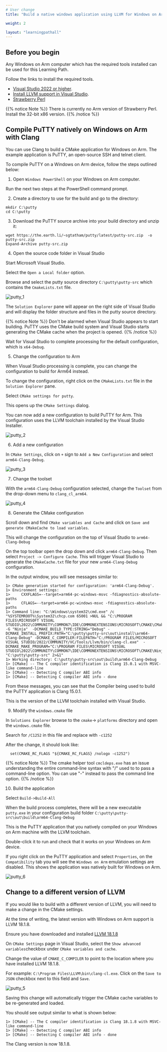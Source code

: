 ```yaml
---
# User change
title: "Build a native windows application using LLVM for Windows on Arm"

weight: 2

layout: "learningpathall"
---
```


## Before you begin

Any Windows on Arm computer which has the required tools installed can be used for this Learning Path.

Follow the links to install the required tools. 

* [Visual Studio 2022 or higher](/install-guides/vs-woa). 
* [Install LLVM support in Visual Studio](/install-guides/vs-woa/#install-llvm-support-in-visual-studio).
* [Strawberry Perl](https://strawberryperl.com/) 

{{% notice Note %}}
There is currently no Arm version of Strawberry Perl. Install the 32-bit x86 version.
{{% /notice %}}

## Compile PuTTY natively on Windows on Arm with Clang

You can use Clang to build a CMake application for Windows on Arm. The example application is PuTTY, an open-source SSH and telnet client.

To compile PuTTY on a Windows on Arm device, follow the steps outlined below:

1. Open `Windows PowerShell` on your Windows on Arm computer.

Run the next two steps at the PowerShell command prompt. 

2. Create a directory to use for the build and go to the directory:

```console
mkdir C:\putty
cd C:\putty
```

3. Download the PuTTY source archive into your build directory and unzip it:

```console
wget https://the.earth.li/~sgtatham/putty/latest/putty-src.zip  -o putty-src.zip
Expand-Archive putty-src.zip
```

4. Open the source code folder in Visual Studio

Start Microsoft Visual Studio. 

Select the `Open a Local folder` option. 

Browse and select the putty source directory `C:\putty\putty-src` which contains the `CmakeLists.txt` file.

![putty_1](putty_1.png) 

The `Solution Explorer` pane will appear on the right side of Visual Studio and will display the folder structure and files in the putty source directory.

{{% notice Note %}}
Don't be alarmed when Visual Studio appears to start building. 
PuTTY uses the CMake build system and Visual Studio starts generating the CMake cache when the project is opened. 
{{% /notice %}}

Wait for Visual Studio to complete processing for the default configuration, which is `x64-Debug`. 

5. Change the configuration to Arm

When Visual Studio processing is complete, you can change the configuration to build for Arm64 instead.

To change the configuration, right click on the `CMakeLists.txt` file in the `Solution Explorer` pane. 

Select `CMake settings for putty`. 

This opens up the `CMake Settings` dialog. 

You can now add a new configuration to build PuTTY for Arm. This configuration uses the LLVM toolchain installed by the Visual Studio Installer. 

![putty_2](putty_2.png)

6. Add a new configuration

In `CMake Settings`, click on `+` sign to `Add a New Configuration` and select `arm64-Clang-Debug`. 

![putty_3](putty_3.png)

7. Change the toolset

With the `arm64-Clang-Debug` configuration selected, change the `Toolset` from the drop-down menu to `clang_cl_arm64`. 

![putty_4](putty_4.png)

8. Generate the CMake configuration

Scroll down and find `CMake variables and Cache` and click on `Save and generate CMakeCache to load variables`. 

This will change the configuration on the top of Visual Studio to `arm64-Clang-Debug`

On the top toolbar open the drop down and click `arm64-Clang-Debug`. Then select `Project -> Configure Cache`. This will trigger Visual Studio to generate the `CMakeCache.txt` file for your new `arm64-Clang-Debug` configuration.

In the output window, you will see messages similar to:

```output
1> CMake generation started for configuration: 'arm64-Clang-Debug'.
1> Environment settings:
1>     CXXFLAGS=--target=arm64-pc-windows-msvc -fdiagnostics-absolute-paths
1>     CFLAGS=--target=arm64-pc-windows-msvc -fdiagnostics-absolute-paths
1> Command line: "C:\Windows\system32\cmd.exe" /c "%SYSTEMROOT%\System32\chcp.com 65001 >NUL && "C:\PROGRAM FILES\MICROSOFT VISUAL STUDIO\2022\COMMUNITY\COMMON7\IDE\COMMONEXTENSIONS\MICROSOFT\CMAKE\CMake\bin\cmake.exe"  -G "Ninja"  -DCMAKE_BUILD_TYPE:STRING="Debug" -DCMAKE_INSTALL_PREFIX:PATH="C:\putty\putty-src\out\install\arm64-Clang-Debug" -DCMAKE_C_COMPILER:FILEPATH="C:/PROGRAM FILES/MICROSOFT VISUAL STUDIO/2022/COMMUNITY/VC/Tools/Llvm/bin/clang-cl.exe"  -DCMAKE_MAKE_PROGRAM="C:\PROGRAM FILES\MICROSOFT VISUAL STUDIO\2022\COMMUNITY\COMMON7\IDE\COMMONEXTENSIONS\MICROSOFT\CMAKE\Ninja\ninja.exe" "C:\putty\putty-src" 2>&1"
1> Working directory: C:\putty\putty-src\out\build\arm64-Clang-Debug
1> [CMake] -- The C compiler identification is Clang 15.0.1 with MSVC-like command-line
1> [CMake] -- Detecting C compiler ABI info
1> [CMake] -- Detecting C compiler ABI info - done
```
From these messages, you can see that the Compiler being used to build the PuTTY application is Clang 15.0.1. 

This is the version of the LLVM toolchain installed with Visual Studio.

9. Modify the `windows.cmake` file

In `Solutions Explorer` browse to the `cmake`-> `platforms` directory and open the `windows.cmake` file. 

Search for `/C1252` in this file and replace with `-c1252`

After the change, it should look like:

```output
  set(CMAKE_RC_FLAGS "${CMAKE_RC_FLAGS} /nologo -c1252")
```

{{% notice Note %}}
The cmake helper tool `cmcldeps.exe` has an issue understanding the entire command-line syntax with "/" used to to pass a command-line option. You can use "-" instead to pass the command line option.
{{% /notice %}}

10. Build the application

Select `Build->Build-All`

When the build process completes, there will be a new executable `putty.exe` in your configuration build folder `C:\putty\putty-src\out\build\arm64-Clang-Debug` 

This is the PuTTY application that you natively compiled on your Windows on Arm machine with the LLVM toolchain. 

Double-click it to run and check that it works on your Windows on Arm device. 

If you right click on the PuTTY application and select `Properties`, on the `Compatibility` tab you will see the `Windows on Arm` emulation settings are disabled. This shows the application was natively built for Windows on Arm.

![putty_6](putty_6.png)


## Change to a different version of LLVM

If you would like to build with a different version of LLVM, you will need to make a change in the CMake settings. 

At the time of writing, the latest version with Windows on Arm support is LLVM 18.1.8. 

Ensure you have downloaded and installed [LLVM 18.1.8](/install-guides/llvm-woa)

On `CMake Settings` page in Visual Studio, select the `Show advanced variables`checkbox under `CMake variables and cache`.

Change the value of `CMAKE_C_COMPILER` to point to the location where you have installed LLVM 18.1.8. 

For example: `C:\Program Files\LLVM\bin\clang-cl.exe`. Click on the `Save to JSON` checkbox next to this field and `Save`.

![putty_5](putty_5.png)

Saving this change will automatically trigger the CMake cache variables to be re-generated and loaded. 

You should see output similar to what is shown below:

```output
1> [CMake] -- The C compiler identification is Clang 18.1.8 with MSVC-like command-line
1> [CMake] -- Detecting C compiler ABI info
1> [CMake] -- Detecting C compiler ABI info - done
```

The Clang version is now 18.1.8.

